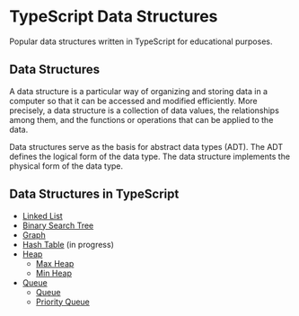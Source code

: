 #  TypeScript Data Structures

Popular data structures written in TypeScript for educational purposes.

## Data Structures

A data structure is a particular way of organizing and storing data in a computer so that it can
be accessed and modified efficiently. More precisely, a data structure is a collection of data
values, the relationships among them, and the functions or operations that can be applied to
the data.

Data structures serve as the basis for abstract data types (ADT). The ADT defines the logical form of the data type. The data structure implements the physical form of the data type.


## Data Structures in TypeScript

* [Linked List](src/linked_list)
* [Binary Search Tree](src/binary_search_tree)
* [Graph](src/graph)
* [Hash Table](src/hash_table) (in progress)
* [Heap](src/heap)
  * [Max Heap](src/heap)
  * [Min Heap](src/heap)
* [Queue](src/queue)
  * [Queue](src/queue)
  * [Priority Queue](src/priority_queue)
